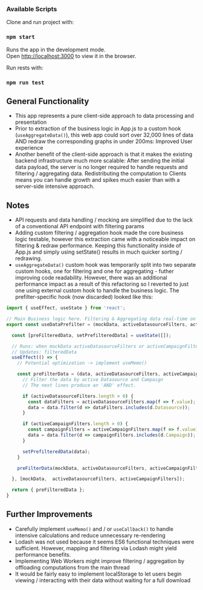 ### Available Scripts

Clone and run project with:

### `npm start`

Runs the app in the development mode.<br />
Open [http://localhost:3000](http://localhost:3000) to view it in the browser.

Run rests with:

### `npm run test`

## General Functionality

- This app represents a pure client-side approach to data processing and presentation
- Prior to extraction of the business logic in App.js to a custom hook (`useAggregateData()`), this web app could sort over 32,000 lines of data AND redraw the corresponding graphs in under 200ms: Improved User experience
- Another benefit of the client-side approach is that it makes the existing backend infrastructure much more scalable: After sending the initial data payload, the server is no longer required to handle requests and filtering / aggregating data. Redistributing the computation to Clients means you can handle growth and spikes much easier than with a server-side intensive approach.

## Notes

- API requests and data handling / mocking are simplified due to the lack of a conventional API endpoint with filtering params
- Adding custom filtering / aggregation hook made the core business logic testable, however this extraction came with a noticeable impact on filtering & redraw performance. Keeping this functionality inside of App.js and simply using setState() results in much quicker sorting / redrawing.
- `useAggregateData()` custom hook was temporarily split into two separate custom hooks, one for filtering and one for aggregating - futher improving code readability. However, there was an additional performance impact as a result of this refactoring so I reverted to just one using external custom hook to handle the business logic. The prefilter-specific hook (now discarded) looked like this:

```javascript
import { useEffect, useState } from 'react';

// Main Business logic here. Filtering & Aggregating data real-time on Client
export const useDataPrefilter = (mockData, activeDatasourceFilters, activeCampaignFilters) => {

  const [preFilteredData, setPrefilteredData] = useState([]);

  // Runs: when mockData activeDatasourceFilters or activeCampaignFilters change
  // Updates: filteredData
  useEffect(() => {
    // Potential optimization -> implement useMemo()

    const preFilterData = (data, activeDatasourceFilters, activeCampaignFilters) => {
      // Filter the data by active Datasource and Campaign
      // The next lines produce an 'AND' effect.

      if (activeDatasourceFilters.length > 0) {
        const dataFilters = activeDatasourceFilters.map(f => f.value);
        data = data.filter(d => dataFilters.includes(d.Datasource));
      }

      if (activeCampaignFilters.length > 0) {
        const campaignFilters = activeCampaignFilters.map(f => f.value);
        data = data.filter(d => campaignFilters.includes(d.Campaign));
      }

      setPrefilteredData(data);
    }

    preFilterData(mockData, activeDatasourceFilters, activeCampaignFilters);

  }, [mockData,  activeDatasourceFilters, activeCampaignFilters]);

  return { preFilteredData };
}
```

## Further Improvements

- Carefully implement `useMemo()` and / or `useCallback()` to handle intensive calculations and reduce unnecessary re-rendering
- Lodash was not used because it seems ES6 functional techniques were sufficient. However, mapping and filtering via Lodash might yield performance benefits.
- Implementing Web Workers might improve filtering / aggregation by offloading computations from the main thread
- It would be fairly easy to implement localStorage to let users begin viewing / interacting with their data without waiting for a full download
